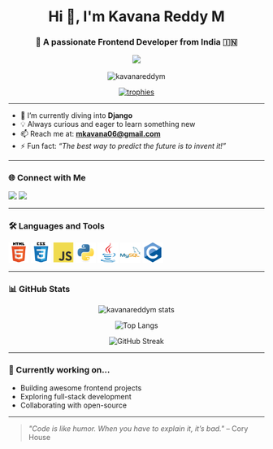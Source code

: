 <h1 align="center">Hi 👋, I'm Kavana Reddy M</h1>
<h3 align="center">🚀 A passionate Frontend Developer from India 🇮🇳</h3>

<div align="center">
  <img src="https://media.giphy.com/media/26tn33aiTi1jkl6H6/giphy.gif" width="300"/>
</div>

<p align="center"> 
  <img src="https://komarev.com/ghpvc/?username=kavanareddym&label=Profile%20views&color=0e75b6&style=flat" alt="kavanareddym" />
</p>

<p align="center">
  <a href="https://github.com/ryo-ma/github-profile-trophy">
    <img src="https://github-profile-trophy.vercel.app/?username=kavanareddym&theme=onedark&no-frame=true" alt="trophies" />
  </a>
</p>

---

- 🌱 I’m currently diving into **Django**  
- 💡 Always curious and eager to learn something new  
- 📫 Reach me at: **mkavana06@gmail.com**  
- ⚡ Fun fact: _“The best way to predict the future is to invent it!”_  

---

### 🌐 Connect with Me
<p align="left">
  <a href="mailto:mkavana06@gmail.com"><img src="https://img.shields.io/badge/Gmail-D14836?style=flat&logo=gmail&logoColor=white"/></a>
  <a href="https://www.linkedin.com/in/kavanareddym"><img src="https://img.shields.io/badge/LinkedIn-0077B5?style=flat&logo=linkedin&logoColor=white"/></a>
  <!-- Add other socials here -->
</p>

---

### 🛠️ Languages and Tools
<p align="left">
  <img src="https://raw.githubusercontent.com/devicons/devicon/master/icons/html5/html5-original-wordmark.svg" alt="html5" width="40" />
  <img src="https://raw.githubusercontent.com/devicons/devicon/master/icons/css3/css3-original-wordmark.svg" alt="css3" width="40" />
  <img src="https://raw.githubusercontent.com/devicons/devicon/master/icons/javascript/javascript-original.svg" alt="js" width="40" />
  <img src="https://raw.githubusercontent.com/devicons/devicon/master/icons/python/python-original.svg" alt="python" width="40" />
  <img src="https://raw.githubusercontent.com/devicons/devicon/master/icons/java/java-original.svg" alt="java" width="40" />
  <img src="https://raw.githubusercontent.com/devicons/devicon/master/icons/mysql/mysql-original-wordmark.svg" alt="mysql" width="40" />
  <img src="https://raw.githubusercontent.com/devicons/devicon/master/icons/c/c-original.svg" alt="c" width="40" />
</p>

---

### 📊 GitHub Stats
<p align="center">
  <img src="https://github-readme-stats.vercel.app/api?username=kavanareddym&show_icons=true&theme=github_dark&locale=en" alt="kavanareddym stats" />
</p>
<p align="center">
  <img src="https://github-readme-stats.vercel.app/api/top-langs/?username=kavanareddym&layout=compact&theme=github_dark" alt="Top Langs" />
</p>
<p align="center">
  <img src="https://github-readme-streak-stats.herokuapp.com/?user=kavanareddym&theme=github-dark-blue" alt="GitHub Streak" />
</p>

---

### 🎯 Currently working on...
- Building awesome frontend projects  
- Exploring full-stack development  
- Collaborating with open-source  

---

> _"Code is like humor. When you have to explain it, it’s bad."_ – Cory House
